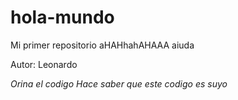 # hola-mundo
Mi primer repositorio aHAHhahAHAAA aiuda


Autor: Leonardo

*Orina el codigo*
*Hace saber que este codigo es suyo*
